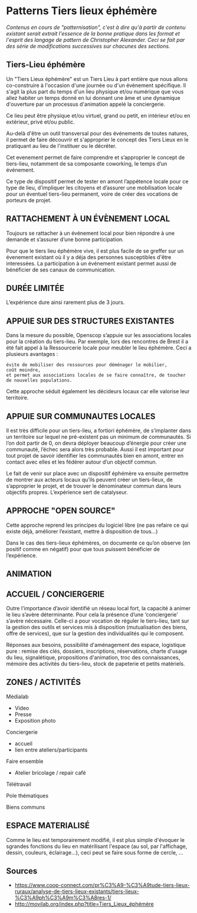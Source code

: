 # Patterns Tiers lieux éphémère

*Contenus en cours de "patternisation", c'est à dire qu'à partir de contenu existant serait extrait l'essence de la bonne pratique dans les format et l'esprit des langage de pattern de Christopher Alexander. Ceci se fait par des série de modifications successives sur chacunes des sections.*

## Tiers-Lieu éphémère

Un "Tiers Lieux éphémère" est un Tiers Lieu à part entière que nous allons co-construire à l'occasion d'une journée ou d'un événement spécifique. Il s'agit la plus part du temps d'un lieu physique et/ou numérique que vous allez habiter un temps donné en lui donnant une âme et une dynamique d'ouverture par un processus d'animation appelé la conciergerie.

Ce lieu peut être physique et/ou virtuel, grand ou petit, en intérieur et/ou en extérieur, privé et/ou public.

Au-delà d'être un outil transversal pour des événements de toutes natures, il permet de faire découvrir et s'approprier le concept des Tiers Lieux en le pratiquant au lieu de l'instituer ou le décréter. 

Cet evenement permet de faire comprendre et s’approprier le concept de tiers-lieu, notamment de sa composante coworking, le temps d’un événement.

Ce type de dispositif permet de tester en amont l’appétence locale pour ce type de lieu, d’impliquer les citoyens et d’assurer une mobilisation locale pour un éventuel tiers-lieu permanent, voire de créer des vocations de porteurs de projet. 


## RATTACHEMENT À UN ÉVÈNEMENT LOCAL

Toujours se rattacher à un événement local pour bien répondre à une demande et s’assurer d’une bonne participation.

Pour que le tiers lieu éphémère vive, il est plus facile de se greffer sur un évenement existant où il y a déja des personnes susceptibles d'être interessées. La participation à un événement existant permet aussi de bénéficier de ses canaux de communication.

## DURÉE LIMITÉE

L’expérience dure ainsi rarement plus de 3 jours.

## APPUIE SUR DES STRUCTURES EXISTANTES

 Dans la mesure du possible, Openscop s’appuie sur les associations locales pour la création du tiers-lieu. Par exemple, lors des rencontres de Brest il a été fait appel à la Ressourcerie locale pour meubler le lieu éphémère. Ceci a plusieurs avantages :

    évite de mobiliser des ressources pour déménager le mobilier,
    coût moindre,
    et permet aux associations locales de se faire connaître, de toucher de nouvelles populations.

Cette approche séduit également les décideurs locaux car elle valorise leur territoire.

## APPUIE SUR COMMUNAUTES LOCALES

Il est très difficile pour un tiers-lieu, a fortiori éphémère, de s’implanter dans un territoire sur lequel ne pré-existent pas un minimum de communautés. Si l’on doit partir de 0, on devra déployer beaucoup d’énergie pour créer une communauté, l’échec sera alors très probable.  Aussi il est important pour tout projet de savoir identifier les communautés bien en amont, entrer en contact avec elles et les fédérer autour d’un objectif commun.

Le fait de venir sur place avec un dispositif éphémère va ensuite permettre de montrer aux acteurs locaux qu’ils peuvent créer un tiers-lieux, de s’approprier le projet, et de trouver le dénominateur commun dans leurs objectifs propres. L’expérience sert de catalyseur. 

## APPROCHE "OPEN SOURCE"

Cette approche reprend les principes du logiciel libre (ne pas refaire ce qui existe déjà, améliorer l’existant, mettre à disposition de tous...) 

Dans le cas des tiers-lieux éphémères, on documente ce qu’on observe (en positif comme en négatif) pour que tous puissent bénéficier de l’expérience. 

## ANIMATION

## ACCUEIL / CONCIERGERIE

Outre l’importance d’avoir identifié un réseau local fort, la capacité à animer le lieu s’avère déterminante. Pour cela la présence d’une ‘conciergerie’ s’avère nécessaire.  Celle-ci a pour vocation de réguler le tiers-lieu, tant sur la gestion des outils et services mis à disposition (mutualisation des biens, offre de services), que sur la gestion des individualités qui le composent. 

Réponses aux besoins, possibilité d'aménagement des espace, logistique pure : remise des clés, dossiers, inscriptions, réservations, charte d'usage du lieu, signalétique, propositions d'animation, troc des connaissances, mémoire des activités du tiers-lieu, stock de papeterie et petits matériels. 

## ZONES / ACTIVITÉS

Médialab
- Video 
- Presse
- Exposition photo

Conciergerie
- accueil
- lien entre ateliers/participants

Faire ensemble
- Atelier bricolage / repair café

Télétravail

Pole thématiques

Biens communs

## ESPACE MATERIALISÉ

Comme le lieu est temporairement modifié, il est plus simple d'évoquer le sgrandes fonctions du lieu en matérilisant l'espace (au sol, par l'affichage, dessin, couleurs, éclairage...), ceci peut se faire sous forme de cercle, ...


## Sources

- https://www.coop-connect.com/pr%C3%A9-%C3%A9tude-tiers-lieux-ruraux/analyse-de-tiers-lieux-existants/tiers-lieux-%C3%A9ph%C3%A9m%C3%A8res-1/
- http://movilab.org/index.php?title=Tiers_Lieux_éphémère
